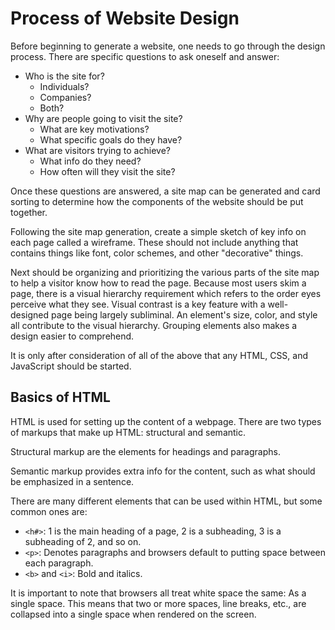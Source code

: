 # Process of Website Design

Before beginning to generate a website, one needs to go through the design process.  There are specific questions to ask oneself and answer:
- Who is the site for?  
  - Individuals?
  - Companies?
  - Both?
- Why are people going to visit the site?  
  - What are key motivations?  
  - What specific goals do they have?
- What are visitors trying to achieve?  
  - What info do they need?  
  - How often will they visit the site?

Once these questions are answered, a site map can be generated and card sorting to determine how the components of the website should be put together.

Following the site map generation, create a simple sketch of key info on each page called a wireframe.  These should not include anything that contains things like font, color schemes, and other "decorative" things.

Next should be organizing and prioritizing the various parts of the site map to help a visitor know how to read the page.  Because most users skim a page, there is a visual hierarchy requirement which refers to the order eyes perceive what they see.  Visual contrast is a key feature with a well-designed page being largely subliminal.  An element's size, color, and style all contribute to the visual hierarchy.  Grouping elements also makes a design easier to comprehend.

It is only after consideration of all of the above that any HTML, CSS, and JavaScript should be started.

## Basics of HTML

HTML is used for setting up the content of a webpage.  There are two types of markups that make up HTML: structural and semantic.

Structural markup are the elements for headings and paragraphs.

Semantic markup provides extra info for the content, such as what should be emphasized in a sentence.

There are many different elements that can be used within HTML, but some common ones are:
* `<h#>`: 1 is the main heading of a page, 2 is a subheading, 3 is a subheading of 2, and so on.
* `<p>`: Denotes paragraphs and browsers default to putting space between each paragraph.
* `<b>` and `<i>`: Bold and italics.

It is important to note that browsers all treat white space the same: As a single space.  This means that two or more spaces, line breaks, etc., are collapsed into a single space when rendered on the screen.
